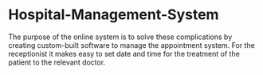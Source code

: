 # Hospital-Management-System
The purpose of the online system is to solve these complications by creating custom-built software to manage the appointment system. For the receptionist it makes easy to set date and time for the treatment of the patient to the relevant doctor.
